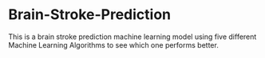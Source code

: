 # Brain-Stroke-Prediction
This is a brain stroke prediction machine learning model using five different Machine Learning Algorithms to see which one performs better.
